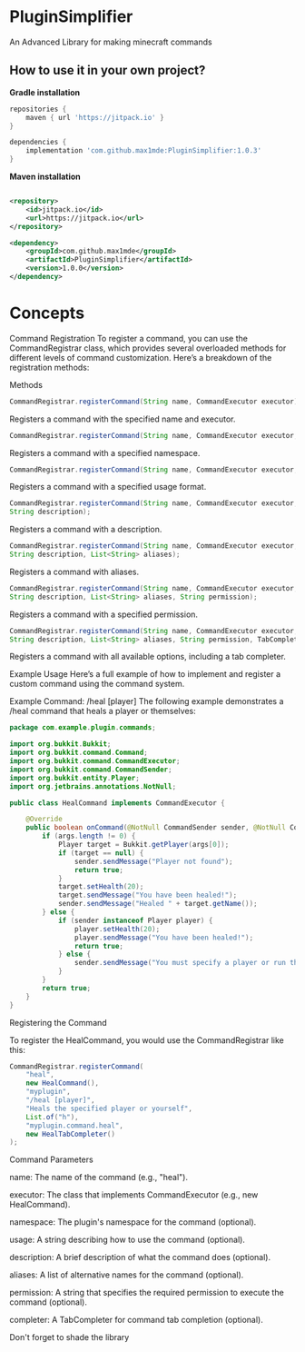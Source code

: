 # PluginSimplifier

An Advanced Library for making minecraft commands

## How to use it in your own project?

**Gradle installation**

```groovy
repositories {
    maven { url 'https://jitpack.io' }
}

dependencies {
    implementation 'com.github.max1mde:PluginSimplifier:1.0.3'
}
```

**Maven installation**

```xml

<repository>
    <id>jitpack.io</id>
    <url>https://jitpack.io</url>
</repository>

<dependency>
    <groupId>com.github.max1mde</groupId>
    <artifactId>PluginSimplifier</artifactId>
    <version>1.0.0</version>
</dependency>
```

# Concepts

Command Registration
To register a command, you can use the CommandRegistrar class, which provides several overloaded methods for different
levels of command customization. Here’s a breakdown of the registration methods:

Methods

```java
CommandRegistrar.registerCommand(String name, CommandExecutor executor);
```

Registers a command with the specified name and executor.

```java
CommandRegistrar.registerCommand(String name, CommandExecutor executor, String namespace);
```

Registers a command with a specified namespace.

```java
CommandRegistrar.registerCommand(String name, CommandExecutor executor, String namespace, String usage);
```

Registers a command with a specified usage format.

```java
CommandRegistrar.registerCommand(String name, CommandExecutor executor, String namespace, String usage,
String description);
```

Registers a command with a description.

```java
CommandRegistrar.registerCommand(String name, CommandExecutor executor, String namespace, String usage,
String description, List<String> aliases);
```

Registers a command with aliases.

```java
CommandRegistrar.registerCommand(String name, CommandExecutor executor, String namespace, String usage,
String description, List<String> aliases, String permission);
```

Registers a command with a specified permission.

```java
CommandRegistrar.registerCommand(String name, CommandExecutor executor, String namespace, String usage,
String description, List<String> aliases, String permission, TabCompleter completer);
```

Registers a command with all available options, including a tab completer.

Example Usage
Here’s a full example of how to implement and register a custom command using the command system.

Example Command: /heal [player]
The following example demonstrates a /heal command that heals a player or themselves:

```java
package com.example.plugin.commands;

import org.bukkit.Bukkit;
import org.bukkit.command.Command;
import org.bukkit.command.CommandExecutor;
import org.bukkit.command.CommandSender;
import org.bukkit.entity.Player;
import org.jetbrains.annotations.NotNull;

public class HealCommand implements CommandExecutor {

    @Override
    public boolean onCommand(@NotNull CommandSender sender, @NotNull Command command, @NotNull String label, @NotNull String[] args) {
        if (args.length != 0) {
            Player target = Bukkit.getPlayer(args[0]);
            if (target == null) {
                sender.sendMessage("Player not found");
                return true;
            }
            target.setHealth(20);
            target.sendMessage("You have been healed!");
            sender.sendMessage("Healed " + target.getName());
        } else {
            if (sender instanceof Player player) {
                player.setHealth(20);
                player.sendMessage("You have been healed!");
                return true;
            } else {
                sender.sendMessage("You must specify a player or run this command as a player");
            }
        }
        return true;
    }
}
```

Registering the Command

To register the HealCommand, you would use the CommandRegistrar like this:

```java
CommandRegistrar.registerCommand(
    "heal",
    new HealCommand(),
    "myplugin",
    "/heal [player]",
    "Heals the specified player or yourself",
    List.of("h"),
    "myplugin.command.heal",
    new HealTabCompleter()
);
```

Command Parameters

name: The name of the command (e.g., "heal").

executor: The class that implements CommandExecutor (e.g., new HealCommand).

namespace: The plugin's namespace for the command (optional).

usage: A string describing how to use the command (optional).

description: A brief description of what the command does (optional).

aliases: A list of alternative names for the command (optional).

permission: A string that specifies the required permission to execute the command (optional).

completer: A TabCompleter for command tab completion (optional).

Don't forget to shade the library

